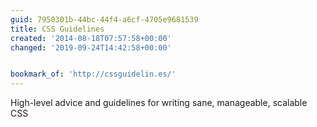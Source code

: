 ```yaml
---
guid: 7950301b-44bc-44f4-a6cf-4705e9681539
title: CSS Guidelines
created: '2014-08-18T07:57:58+00:00'
changed: '2019-09-24T14:42:58+00:00'


bookmark_of: 'http://cssguidelin.es/'
---
```



High-level advice and guidelines for writing sane, manageable, scalable CSS
